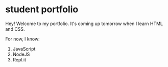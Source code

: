 # student portfolio
Hey! Welcome to my portfolio. It's coming up tomorrow when I learn HTML and CSS.

For now, I know:

1. JavaScript
2. NodeJS
3. Repl.it

